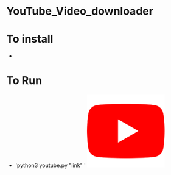 # YouTube_Video_downloader


# To install
* 


# To Run 
* 'python3 youtube.py "link" '
![alt text](image.png)